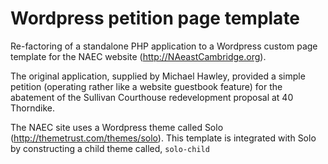 # Wordpress petition page template

Re-factoring of a standalone PHP application to a Wordpress custom page
template for the NAEC website (http://NAeastCambridge.org).

The original application, supplied by Michael Hawley, provided a simple
petition (operating rather like a website guestbook feature) for the abatement
of the Sullivan Courthouse redevelopment proposal at 40 Thorndike.

The NAEC site uses a Wordpress theme called Solo
(http://themetrust.com/themes/solo). This template is integrated with Solo by
constructing a child theme called, `solo-child`

